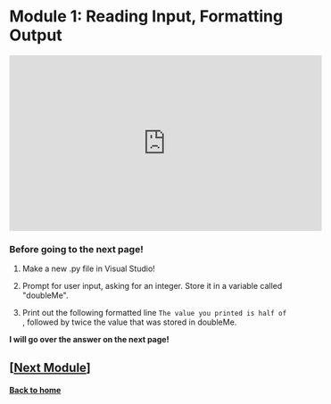 # Module 1: Reading Input, Formatting Output  

<iframe width="560" height="315" src="https://www.youtube.com/embed/etXPPJK86EM?si=T_F-9DdPr1GFqRFp" title="YouTube video player" frameborder="0" allow="accelerometer; autoplay; clipboard-write; encrypted-media; gyroscope; picture-in-picture; web-share" referrerpolicy="strict-origin-when-cross-origin" allowfullscreen></iframe>

### Before going to the next page!

  1. Make a new .py file in Visual Studio!

  2. Prompt for user input, asking for an integer. Store it in a variable called "doubleMe".

  3. Print out the following formatted line `The value you printed is half of `, followed by twice the value that was stored in doubleMe.

**I will go over the answer on the next page!**

## \[[Next Module](./module2.md)\]

#### [Back to home](../index.md)
